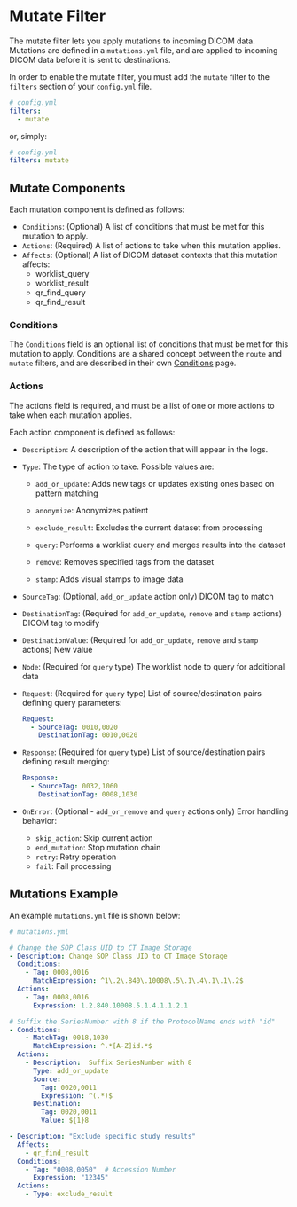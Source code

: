 # Mutate Filter

The mutate filter lets you apply mutations to incoming DICOM data.  Mutations are defined in a `mutations.yml` file, and are applied to incoming DICOM data before it is sent to destinations.

In order to enable the mutate filter, you must add the `mutate` filter to the `filters` section of your `config.yml` file.
```yaml
# config.yml
filters:
  - mutate
```
or, simply:

```yaml
# config.yml
filters: mutate
```
## Mutate Components

Each mutation component is defined as follows:

- `Conditions`: (Optional) A list of conditions that must be met for this mutation to apply.
- `Actions`: (Required) A list of actions to take when this mutation applies.
- `Affects`: (Optional) A list of DICOM dataset contexts that this mutation affects:
  - worklist_query
  - worklist_result
  - qr_find_query
  - qr_find_result

### Conditions

The `Conditions` field is an optional list of conditions that must be met for this mutation to apply.  Conditions are a shared concept between the `route` and `mutate` filters, and are described in their own [Conditions](./conditions) page.

### Actions

The actions field is required, and must be a list of one or more actions to take when each mutation applies.

Each action component is defined as follows:

- `Description`: A description of the action that will appear in the logs.

- `Type`: The type of action to take. Possible values are:

  - `add_or_update`: Adds new tags or updates existing ones based on pattern matching
  
  - `anonymize`: Anonymizes patient
  
  - `exclude_result`: Excludes the current dataset from processing
  
  - `query`: Performs a worklist query and merges results into the dataset
  
  - `remove`: Removes specified tags from the dataset
  
  - `stamp`: Adds visual stamps to image data

- `SourceTag`: (Optional, `add_or_update` action only) DICOM tag to match

- `DestinationTag`: (Required for `add_or_update`, `remove` and `stamp` actions) DICOM tag to modify

- `DestinationValue`: (Required for `add_or_update`, `remove` and `stamp` actions) New value

- `Node`: (Required for `query` type) The worklist node to query for additional data

- `Request`: (Required for `query` type) List of source/destination pairs defining query parameters:
  ```yaml
  Request:
    - SourceTag: 0010,0020
      DestinationTag: 0010,0020
  ```

- `Response`: (Required for `query` type) List of source/destination pairs defining result merging:
  ```yaml
  Response:
    - SourceTag: 0032,1060
      DestinationTag: 0008,1030
  ```

- `OnError`: (Optional - `add_or_remove` and `query` actions only) Error handling behavior:
  - `skip_action`: Skip current action
  - `end_mutation`: Stop mutation chain
  - `retry`: Retry operation
  - `fail`: Fail processing

## Mutations Example

An example `mutations.yml` file is shown below:

```yaml
# mutations.yml

# Change the SOP Class UID to CT Image Storage
- Description: Change SOP Class UID to CT Image Storage
  Conditions:
    - Tag: 0008,0016
      MatchExpression: ^1\.2\.840\.10008\.5\.1\.4\.1\.1\.2$
  Actions:
    - Tag: 0008,0016
      Expression: 1.2.840.10008.5.1.4.1.1.2.1

# Suffix the SeriesNumber with 8 if the ProtocolName ends with "id"
- Conditions:
    - MatchTag: 0018,1030
      MatchExpression: ^.*[A-Z]id.*$
  Actions:
    - Description:  Suffix SeriesNumber with 8
      Type: add_or_update
      Source:
        Tag: 0020,0011
        Expression: ^(.*)$
      Destination:
        Tag: 0020,0011
        Value: ${1}8

- Description: "Exclude specific study results"
  Affects:
    - qr_find_result
  Conditions:
    - Tag: "0008,0050"  # Accession Number
      Expression: "12345"
  Actions:
    - Type: exclude_result
```